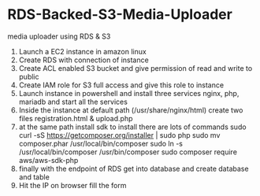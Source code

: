 # RDS-Backed-S3-Media-Uploader
media uploader using RDS &amp; S3

1.	Launch a EC2 instance in amazon linux <br> 
2.	Create RDS with connection of instance 
3.	Create ACL enabled S3 bucket and give permission of read and write to public 
4.	Create IAM role for S3 full access and give this role to instance 
5.	Launch instance in powershell and install three services nginx, php, mariadb and start all the services
6.	Inside the instance at default path (/usr/share/nginx/html) create two files registration.html & upload.php
7.	at the same path install sdk to install there are lots of commands 
sudo curl -sS https://getcomposer.org/installer | sudo php
sudo mv composer.phar /usr/local/bin/composer
sudo ln -s /usr/local/bin/composer /usr/bin/composer
sudo composer require aws/aws-sdk-php
8.	finally with the endpoint of RDS get into database and create database and table
9.	Hit the IP on browser fill the form

